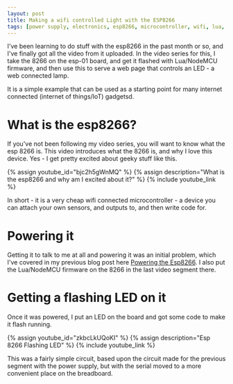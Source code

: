 ```yaml
---
layout: post
title: Making a wifi controlled Light with the ESP8266
tags: [power supply, electronics, esp8266, microcontroller, wifi, lua, nodemcu, iot]
---
```

I've been learning to do stuff with the esp8266 in the past month or so, and I've finally got all the video from it uploaded. In the video series for this, I take the 8266 on the esp-01 board, and get it flashed with Lua/NodeMCU firmware, and then use this to serve a web page that controls an LED - a web connected lamp.
 
 It is a simple example that can be used as a starting point for many internet connected (internet of things/IoT) gadgetsd.
 
# What is the esp8266?

If you've not been following my video series, you will want to know what the esp 8266 is.
This video introduces what the 8266 is, and why I love this device. Yes - I get pretty excited about geeky stuff like this.

{% assign youtube_id="bjc2h5gWnMQ" %}
{% assign description="What is the esp8266 and why am I excited about it?" %}
{% include youtube_link %}

In short - it is a very cheap wifi connected microcontroller - a device you can attach your own sensors, and outputs to, and then write code for.

# Powering it

Getting it to talk to me at all and powering it was an initial problem, which I've covered in my previous blog post here [Powering the Esp8266](/2015/04/29/powering-the-esp8266.html).
I also put the Lua/NodeMCU firmware on the 8266 in the last video segment there.

# Getting a flashing LED on it

Once it was powered, I put an LED on the board and got some code to make it flash running.

{% assign youtube_id="zkbcLkUQoKI" %}
{% assign description="Esp 8266 Flashing LED" %}
{% include youtube_link %}

This was a fairly simple circuit, based upon the circuit made for the previous segment with the power supply, but with the serial moved to a more convenient place on the breadboard.
